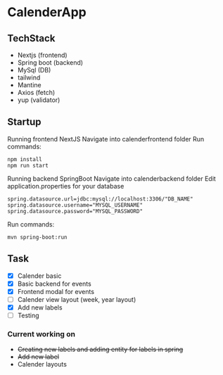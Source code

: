 # CalenderApp

## TechStack

- Nextjs (frontend)
- Spring boot (backend)
- MySql (DB)
- tailwind
- Mantine
- Axios (fetch)
- yup (validator)

## Startup

Running frontend NextJS
Navigate into calenderfrontend folder
Run commands:

```
npm install
npm run start
```

Running backend SpringBoot
Navigate into calenderbackend folder
Edit application.properties for your database

```
spring.datasource.url=jdbc:mysql://localhost:3306/"DB_NAME"
spring.datasource.username="MYSQL_USERNAME"
spring.datasource.password="MYSQL_PASSWORD"
```

Run commands:

```
mvn spring-boot:run
```

## Task

- [x] Calender basic
- [x] Basic backend for events
- [x] Frontend modal for events
- [ ] Calender view layout (week, year layout)
- [x] Add new labels
- [ ] Testing

### Current working on

- ~~Creating new labels and adding entity for labels in spring~~
- ~~Add new label~~
- Calender layouts
